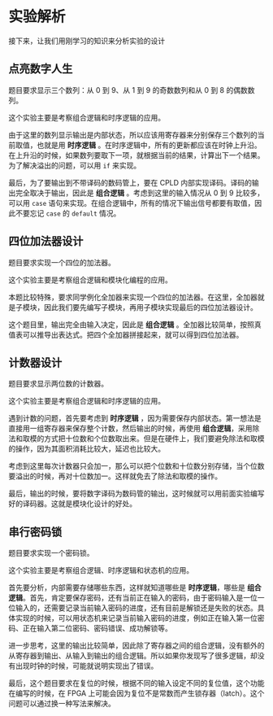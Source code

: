 # 实验解析

接下来，让我们用刚学习的知识来分析实验的设计

## 点亮数字人生

题目要求显示三个数列：从 0 到 9、从 1 到 9 的奇数数列和从 0 到 8 的偶数数列。

这个实验主要是考察组合逻辑和时序逻辑的应用。

由于这里的数列显示输出是内部状态，所以应该用寄存器来分别保存三个数列的当前取值，也就是用 **时序逻辑** 。在时序逻辑中，所有的更新都应该在时钟上升沿。在上升沿的时候，如果数列要取下一项，就根据当前的结果，计算出下一个结果。为了解决溢出的问题，可以用 `if` 来实现。

最后，为了要输出到不带译码的数码管上，要在 CPLD 内部实现译码。译码的输出完全取决于输出，因此是 **组合逻辑** 。考虑到这里的输入情况从 0 到 9 比较多，可以用 `case` 语句来实现。在组合逻辑中，所有的情况下输出信号都要有取值，因此不要忘记 `case` 的 `default` 情况。

## 四位加法器设计

题目要求实现一个四位的加法器。

这个实验主要是考察组合逻辑和模块化编程的应用。

本题比较特殊，要求同学例化全加器来实现一个四位的加法器。在这里，全加器就是子模块，因此我们要先编写子模块，再用子模块实现最后的四位加法器设计。

这个题目里，输出完全由输入决定，因此是 **组合逻辑** 。全加器比较简单，按照真值表可以推导出表达式。把四个全加器拼接起来，就可以得到四位加法器。

## 计数器设计

题目要求显示两位数的计数器。

这个实验主要是考察组合逻辑和时序逻辑的应用。

遇到计数的问题，首先要考虑到 **时序逻辑** ，因为需要保存内部状态。第一想法是直接用一组寄存器来保存整个计数，然后输出的时候，再使用 **组合逻辑**，采用除法和取模的方式把十位数和个位数取出来。但是在硬件上，我们要避免除法和取模的操作，因为其面积消耗比较大，延迟也比较大。

考虑到这里每次计数器只会加一，那么可以把个位数和十位数分别存储，当个位数要溢出的时候，再对十位数加一。这样就免去了除法和取模的操作。

最后，输出的时候，要将数字译码为数码管的输出，这时候就可以用前面实验编写好的译码器。这就是模块化设计的好处。

## 串行密码锁

题目要求实现一个密码锁。

这个实验主要是考察组合逻辑、时序逻辑和状态机的应用。

首先要分析，内部需要存储哪些东西，这样就知道哪些是 **时序逻辑**，哪些是 **组合逻辑**。首先，肯定要保存密码，还有当前正在输入的密码，由于密码输入是一位一位输入的，还需要记录当前输入密码的进度，还有目前是解锁还是失败的状态。具体实现的时候，可以用状态机来记录当前输入密码的进度，例如正在输入第一位密码、正在输入第二位密码、密码错误、成功解锁等。

进一步思考，这里的输出比较简单，因此除了寄存器之间的组合逻辑，没有额外的从寄存器到输出、从输入到输出的组合逻辑。所以如果你发现写了很多逻辑，却没有出现时钟的时候，可能就说明实现出了错误。

最后，这个题目要求在复位的时候，根据不同的输入设定不同的复位值，这个功能在编写的时候，在 FPGA 上可能会因为复位不是常数而产生锁存器（latch）。这个问题可以通过换一种写法来解决。